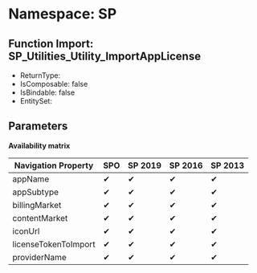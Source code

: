 # Namespace: SP

## Function Import: SP_Utilities_Utility_ImportAppLicense

- ReturnType: 
- IsComposable: false
- IsBindable: false
- EntitySet: 

## Parameters

**Availability matrix**

Navigation Property | SPO | SP 2019 | SP 2016 | SP 2013
----------|-----|---------|---------|--------
appName | ✔ | ✔ | ✔ | ✔
appSubtype | ✔ | ✔ | ✔ | ✔
billingMarket | ✔ | ✔ | ✔ | ✔
contentMarket | ✔ | ✔ | ✔ | ✔
iconUrl | ✔ | ✔ | ✔ | ✔
licenseTokenToImport | ✔ | ✔ | ✔ | ✔
providerName | ✔ | ✔ | ✔ | ✔
